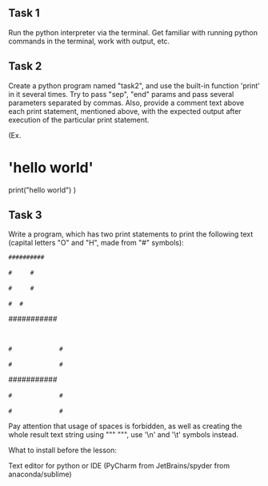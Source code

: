 ## Task 1

Run the python interpreter via the terminal.
Get familiar with running python commands in the terminal, work with output, etc.

## Task 2

Create a python program named "task2", and use the built-in function 'print' in it several times.
Try to pass "sep", "end" params and pass several parameters separated by commas.
Also, provide a comment text above each print statement, mentioned above,
with the expected output after execution of the particular print statement.

(Ex.
# 'hello world'
print("hello world")
)

## Task 3

Write a program, which has two print statements to print the following text
(capital letters "O" and "H", made from "#" symbols):


`##########`

`#`   `    ` `#`

`#`   `    `  `#`

`#`     ` `  `#`

###########


` `

`#`   `    ` `      ` ` `       `#`

`#`   `    ` `      ` ` `       `#`

###########

`#`   `    ` `      ` ` `       `#`

`#`   `    ` `      ` ` `       `#`


Pay attention that usage of spaces is forbidden, as well as creating the whole result
text string using """ """, use '\n' and '\t' symbols instead.

What to install before the lesson:

Text editor for python or IDE (PyCharm from JetBrains/spyder from anaconda/sublime)
